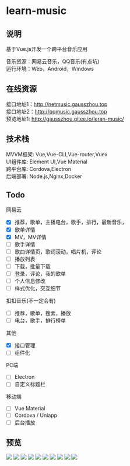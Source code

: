 # learn-music

## 说明 

基于Vue.js开发一个跨平台音乐应用

音乐资源：网易云音乐，QQ音乐(有点坑)  
运行环境：Web，Android，Windows  

## 在线资源

接口地址1：http://netmusic.gausszhou.top  
接口地址2：http://qqmusic.gausszhou.top  
预览地址1: http://gausszhou.gitee.io/leran-music/  

## 技术栈

MVVM框架: Vue,Vue-CLI,Vue-router,Vuex  
UI组件库: Element UI,Vue Material  
跨平台库: Cordova,Electron  
后端部署: Node.js,Nginx,Docker  

## Todo

网易云

- [x] 推荐，歌单，主播电台，歌手，排行，最新音乐，
- [x] 歌单详情
- [x] MV，MV详情
- [ ] 歌手详情
- [ ] 歌曲详情页，歌词滚动，唱片机，评论
- [ ] 播放列表 
- [ ] 下载，批量下载
- [ ] 登录，评论，我的歌单
- [ ] 个人信息修改
- [ ] 样式优化，交互细节 

扣扣音乐(不一定会有)

- [ ] 推荐，歌单，搜索，播放
- [ ] 电台，歌手，排行榜单

其他
- [x] 接口管理
- [ ] 组件化

PC端
- [ ] Electron
- [ ] 自定义标题栏

移动端
- [ ] Vue Material
- [ ] Cordova / Uniapp
- [ ] 后台播放

## 预览
![](http://gausszhou.gitee.io/gitee-picrepo/learn-music/0.png)
![](http://gausszhou.gitee.io/gitee-picrepo/learn-music/1.png)
![](http://gausszhou.gitee.io/gitee-picrepo/learn-music/2.png)
![](http://gausszhou.gitee.io/gitee-picrepo/learn-music/3.png)
![](http://gausszhou.gitee.io/gitee-picrepo/learn-music/4.png)
![](http://gausszhou.gitee.io/gitee-picrepo/learn-music/5.png)
![](http://gausszhou.gitee.io/gitee-picrepo/learn-music/6.png)
![](http://gausszhou.gitee.io/gitee-picrepo/learn-music/7.png)
![](http://gausszhou.gitee.io/gitee-picrepo/learn-music/8.png)
![](http://gausszhou.gitee.io/gitee-picrepo/learn-music/9.png)